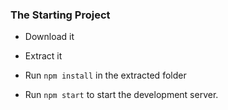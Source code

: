 ### The Starting Project

- Download it

- Extract it

- Run `npm install` in the extracted folder

- Run `npm start` to start the development server.